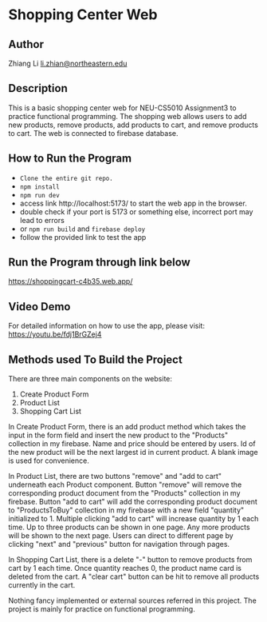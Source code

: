 # Shopping Center Web

## Author

Zhiang Li
li.zhian@northeastern.edu

## Description

This is a basic shopping center web for NEU-CS5010 Assignment3 to practice functional programming. The shopping web allows users to add new products, remove products, add products to cart, and remove products to cart. The web is connected to firebase database.

## How to Run the Program

* `Clone the entire git repo.`
* `npm install`
* `npm run dev`
*  access link http://localhost:5173/ to start the web app in the browser.
*  double check if your port is 5173 or something else, incorrect port may lead to errors
*  or `npm run build` and `firebase deploy`
*  follow the provided link to test the app

## Run the Program through link below

https://shoppingcart-c4b35.web.app/

## Video Demo

For detailed information on how to use the app, please visit: https://youtu.be/fdj1BrGZej4

## Methods used To Build the Project

There are three main components on the website: 

1. Create Product Form 
2. Product List
3. Shopping Cart List

In Create Product Form, there is an add product method which takes the input in the form field and insert the new product to the "Products" collection in my firebase. Name and price should be entered by users. Id of the new product will be the next largest id in current product. A blank image is used for convenience.

In Product List, there are two buttons "remove" and "add to cart" underneath each Product component. Button "remove" will remove the corresponding product document from the "Products" collection in my firebase. Button "add to cart" will add the corresponding product document to "ProductsToBuy" collection in my firebase with a new field "quantity" initialized to 1. Multiple clicking "add to cart" will increase quantity by 1 each time. Up to three products can be shown in one page. Any more products will be shown to the next page. Users can direct to different page by clicking "next" and "previous" button for navigation through pages.

In Shopping Cart List, there is a delete "-" button to remove products from cart by 1 each time. Once quantity reaches 0, the product name card is deleted from the cart. A "clear cart" button can be hit to remove all products currently in the cart. 

Nothing fancy implemented or external sources referred in this project. The project is mainly for practice on functional programming.
